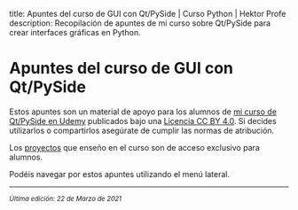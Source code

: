 title: Apuntes del curso de GUI con Qt/PySide | Curso Python | Hektor Profe
description: Recopilación de apuntes de mi curso sobre Qt/PySide para crear interfaces gráficas en Python.

# Apuntes del curso de GUI con Qt/PySide

Estos apuntes son un material de apoyo para los alumnos de <u>[mi curso de Qt/PySide en Udemy](https://www.udemy.com/course/python-desarrollo-interfaces-graficas-qt-pyside/?referralCode=9EAE0CB94440E8F97435)</u> publicados bajo una [Licencia CC BY 4.0](https://creativecommons.org/licenses/by/4.0/deed.es). Si decides utilizarlos o compartirlos asegúrate de cumplir las normas de atribución.

Los <u>[proyectos](/qt-pyside/desarrollo-proyectos/)</u> que enseño en el curso son de acceso exclusivo para alumnos.

Podéis navegar por estos apuntes utilizando el menú lateral.

___
<small class="edited"><i>Última edición: 22 de Marzo de 2021</i></small>